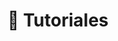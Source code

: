 ---
title: 👐 Tutoriales

# View.
#   1 = List
#   2 = Compact
#   3 = Card
view: 2

# Optional header image (relative to `static/media/` folder).
banner: 
  image: "tutoriales-header.webp"
  caption: "Foto adaptada de [**Alexei Scutari**](https://unsplash.com/@scutal) en [Unsplash](https://unsplash.com)"

breadcrumbs: [""]

cascade:
  show_breadcrumb: true
---